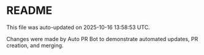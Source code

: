 # README

This file was auto-updated on 2025-10-16 13:58:53 UTC.

Changes were made by Auto PR Bot to demonstrate automated updates, PR creation, and merging.
